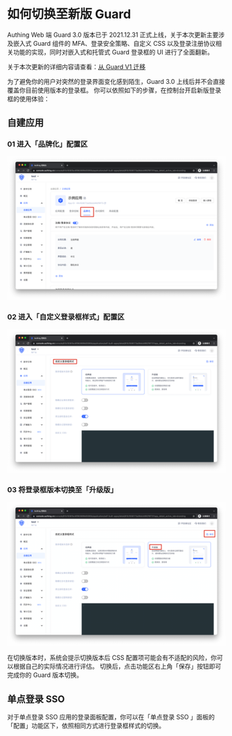 # 如何切换至新版 Guard

<LastUpdated />

Authing Web 端 Guard 3.0 版本已于 2021.12.31 正式上线，关于本次更新主要涉及嵌入式 Guard 组件的 MFA、登录安全策略、自定义 CSS 以及登录注册协议相关功能的实现，同时对嵌入式和托管式 Guard 登录框的 UI 进行了全面翻新。

关于本次更新的详细内容请查看：[从 Guard V1 迁移](/reference-new/guard/migration.md)

为了避免你的用户对突然的登录界面变化感到陌生，Guard 3.0 上线后并不会直接覆盖你目前使用版本的登录框。
你可以依照如下的步骤，在控制台开启新版登录框的使用体验：

## 自建应用

### 01 进入「品牌化」配置区

![Branding](./images/Branding.png)

### 02 进入「自定义登录框样式」配置区

![config](./images/config.png)

### 03 将登录框版本切换至「升级版」

![Upgraded](./images/Upgraded.png)

在切换版本时，系统会提示切换版本后 CSS 配置项可能会有不适配的风险，你可以根据自己的实际情况进行评估。
切换后，点击功能区右上角「保存」按钮即可完成你的 Guard 版本切换。

## 单点登录 SSO

对于单点登录 SSO 应用的登录面板配置，你可以在「单点登录 SSO 」面板的「配置」功能区下，依照相同方式进行登录框样式的切换。

